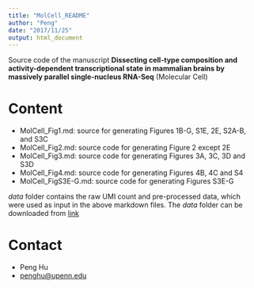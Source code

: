 ```yaml
---
title: "MolCell_README"
author: "Peng"
date: "2017/11/25"
output: html_document
---
```



Source code of the manuscript **Dissecting cell-type composition and activity-dependent transcriptional state in mammalian brains by massively parallel single-nucleus RNA-Seq** (Molecular Cell) 

# Content
* MolCell_Fig1.md: source for generating Figures 1B-G, S1E, 2E, S2A-B, and S3C
* MolCell_Fig2.md: source code for generating Figure 2 except 2E
* MolCell_Fig3.md: source code for generating Figures 3A, 3C, 3D and S3D
* MolCell_Fig4.md: source code for generating Figures 4B, 4C and S4
* MolCell_FigS3E-G.md: source code for generating Figures S3E-G

*data* folder contains the raw UMI count and pre-processed data, which were used as input in the above markdown files. The *data* folder can be downloaded from [link](https://drive.google.com/open?id=1g7g_eoXX3oA6i248Tdx53xGqz2ZF1Ga6)

# Contact
* Peng Hu
* penghu@upenn.edu


